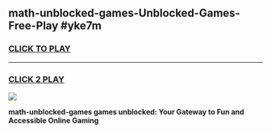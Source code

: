 
## math-unblocked-games-Unblocked-Games-Free-Play #yke7m
<h3>
<a href="https://us.freeplayer.one?title=math-unblocked-games&ref=9M">CLICK TO PLAY</a></h3>
<hr>

<h3>
<a href="https://us.freeplayer.one?title=math-unblocked-games&ref=9M">CLICK 2 PLAY</a>
  
</h3>

<a href="https://us.freeplayer.one?title=math-unblocked-games&ref=9M"><img src="https://clearcache.store/games.png"></a>


**math-unblocked-games games unblocked: Your Gateway to Fun and Accessible Online Gaming**
